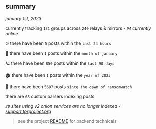 
## summary
_january 1st, 2023_

currently tracking `131` groups across `240` relays & mirrors - _`94` currently online_

⏲ there have been `5` posts within the `last 24 hours`

🦈 there have been `1` posts within the `month of january`

🪐 there have been `850` posts within the `last 90 days`

🏚 there have been `1` posts within the `year of 2023`

🦕 there have been `5687` posts `since the dawn of ransomwatch`

there are `68` custom parsers indexing posts

_`20` sites using v2 onion services are no longer indexed - [support.torproject.org](https://support.torproject.org/onionservices/v2-deprecation/)_

> see the project [README](https://github.com/joshhighet/ransomwatch#ransomwatch--) for backend technicals
